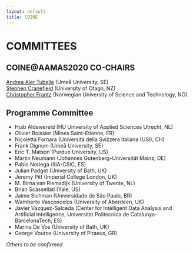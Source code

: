 ```yaml
---
layout: default
title: COINE
---
```


# COMMITTEES

## COINE@AAMAS2020 CO-CHAIRS

[Andrea Aler Tubella](mailto:andrea.aler@umu.se) (Umeå University, SE)  
[Stephen Cranefield](mailto:stephen.cranefield@otago.ac.nz) (University of Otago, NZ)  
[Christopher Frantz](mailto:christopher.frantz@ntnu.no) (Norwegian University of Science and Technology, NO)  

## Programme Committee 

- Huib Aldewereld (HU University of Applied Sciences Utrecht, NL)
- Olivier Boissier (Mines Saint-Etienne, FR)
- Nicoletta Fornara (Università della Svizzera italiana (USI), CH)
- Frank Dignum (Umeå University, SE)
- Eric T. Matson (Purdue University, US)
- Martin Neumann (Johannes Gutenberg-Universität Mainz, DE)
- Pablo Noriega (IIIA-CSIC, ES)
- Julian Padget (University of Bath, UK)
- Jeremy Pitt (Imperial College London, UK)
- M. Birna van Riemsdijk (University of Twente, NL)
- Brian Scassellati (Yale, US)
- Jaime Sichman (Universidade de São Paulo, BR)
- Wamberto Vasconcelos (University of Aberdeen, UK)
- Javier Vazquez-Salceda (Center for Intelligent Data Analysis and Artificial Intelligence, Universitat Politecnica de Catalunya-BarcelonaTech, ES)
- Marina De Vos (University of Bath, UK)
- George Vouros (University of Piraeus, GR)

*Others to be confirmed*

<!--
- Mohsen Afsharchi (University of Zanjan, IR)
- João Paulo Aires (PUCRS, BR)
- Juan Antonio Rodriguez Aguilar (IIIA-CSIC, ES)
- Estefania Argente (Universidad Politecnica de Valencia, ES)
- Alexander Artikis (NCSR "Demokritos", GR)
- Patrice Caire (University of Luxembourg, Computer Science dpt., LU)
- Henrique Lopes Cardoso (FEUP/LIACC, PT)
- Amit Chopra (Lancaster University, UK)
- Rob Christiaanse (EFCO BV, NL)
- Antonio Carlos Rocha Costa (Universidade Federal do Rio Grande do Sul - UFRGS, BR)
- Luciano Coutinho (Universidade Federal do Maranhão (UFMA), BR)
- Natalia Criado (King's College London, UK)
- Mehdi Dastani (Utrecht University, NL)
- Amineh Ghorbani (Delft University of Technology, NL)
- Aditya Ghose (University of Wollongong, AU)
- Nathan Griffiths (University of Warwick, UK)
- Jomi Fred Hubner (Federal University of Santa Catarina, BR)
- Jie Jiang (University of Surrey, UK)
- Dave De Jonge (Western Sydney University, AU)
- Ozgur Kafali (North Carolina State University, US)
- Anup Kalia (IBM T. J. Watson Research Center, US)
- Martin Kollingbaum (University of Aberdeen, UK)
- Jeehang Lee (University of Bath, UK)
- Maite Lopez-Sanchez (University of Barcelona, ES)
- Emiliano Lorini (IRIT, FR)
- Samhar Mahmoud (Kings' College London, UK)
- John-Jules Meyer (Utrecht University, NL)
- Daniel Moldt (University of Hamburg, DE)
- Timothy Norman (University of Southampton, UK)
- Nir Oren (University of Aberdeen, UK)
- Simon Parsons (University of Liverpool, UK)
- Alessandro Ricci (University of Bologna, IT)
- Ana Paula Rocha (IACC - University of Porto, PT)
- Bastin Tony Roy Savarimuthu (University of Otago, NZ)
- Daniel Castro Silva (University of Porto, PT)
- Liz Sonenberg (Melbourne University, Department of Information Systems, AU)
- Pankaj Telang (North Carolina State University, US)
- Leon van der Torre (University of Luxembourg, LU)
- Luca Tummolini (ISTC-CNR, IT)
- Harko Verhagen (Dept. of Computer and Systems Sciences, Stockholm University, SE)

<!-- - Mohsen Afsharchi (University of Zanjan, IR)
- Huib Aldewereld (Delft University of Technology, NL)
- Estefania Argente (Universidad Politecnica de Valencia, ES)
- Alexander Artikis (National Centre for Scientific Research, GR)
- Tina Balke (University of Surrey, UK)
- Patrice Caire (University of Luxembourg, LU)
- Javier Carbó (Charles III Univerity of Madrid, ES)
- Cristiano Castelfranchi (Institute of Cognitive Sciences and Technologies, IT)
- Daniel Castro Silva (University of Porto, PT)
- Rob Christiaanse (TU Delft, NL)
- Luciano Coutinho (Universidade Federal do Maranhao, BR)
- Natalia Criado (Liverpool John Moores University, UK)
- Mehdi Dastani (Utrecht University, NL)
- Frank Dignum (Utrecht University, NL)
- Nicoletta Fornara (Universita della Svizzera Italiana, Lugano, CH)
- Amineh Ghorbani (Delft University of Technology, NL)
- Aditya Ghose (University of Wollongong, AU)
- Chris Haynes (King's College London, UK)
- Jie Jiang (University of Surrey, UK)
- Anup Kalia (North Carolina State University, US)
- JeeHang Lee (University of Bath, UK)
- Tingting Li (Imperial College, UK)
- Henrique Lopes Cardoso (University of Porto, PT)
- Maite Lopez Sanchez (University of Barcelona, ES)
- Emiliano Lorini (IRIT-CNRS, FR)
- Samhar Mahmoud (Kings' College London, UK)
- Eric Matson (Purdue University, US)
- Felipe Meneguzzi (Pontifical Catholic University of Rio Grande do Sul, BR)
- John-Jules Meyer (Utrecht University, NL)
- Daniel Moldt (University of Hamburg, DE)
- Pablo Noriega (Artificial Intelligence Research Institute, ES)
- Andrea Omicini (Universita di Bologna, IT)
- Nir Oren (University of Aberdeen, UK)
- Sascha Ossowski (University Rey Juan Carlos, ES)
- Alessandro Ricci (University of Bologna, IT)
- Juan-Antonio Rodriguez-Aguilar (IIIA-CSIC, ES)
- Bastin Tony Roy Savarimuthu (University of Otago, NZ)
- Murat Sensoy (Ozyegin University, TR)
- Christophe Sibertin-Blanc (University of Toulouse, FR)
- Viviane Silva (IBM Research, BR)
- Liz Sonenberg (University of Melbourne, AU)
- Luca Tummolini (ISTC-CNR, IT)
- Wamberto Vasconcelos (University of Aberdeen, UK)
- Harko Verhagen (Stockholm University, SE)
- George Vouros (University of Piraeus, GR)
- Leendert van der Torre (U. Luxembourg, LU) -->


<!---
## COIN(E) Steering Committee

- Huib Aldewereld (Delft University of Technology, NL) 
- Frank Dignum (Umeå University, SE) 
- Pablo Noriega (Utrecht University, NL) 
- Viviane Torres da Silva (IBM Research, BR) 
- Olivier Boissier (Ecole Nationale Supérieure des Mines de Saint-Etienne, FR) 
- Virginia Dignum (Umeå University, SE) 
- Julian Padget (University of Bath, UK) 
- Wamberto Vasconcelos (University of Aberdeen, UK) 
- Tina Balke (University of Surrey, UK) 
- Nicoletta Fornara (Universita della Svizzera Italiana, Lugano, CH) 
- Birna van Riemsdijk (Delft University of Technology, NL) 
- Javier Vazquez-Salceda (Universitat Politècnica de Catalunya, ES) 
- Stephen Cranefield (University of Otago, NZ) 
- Eric Matson (Purdue University, US) 
- Jaime Sichman (Universidade de Sao Paulo, BR) 
- Marina de Vos (University of Bath, UK) 
- George Vouros (University of Piraeus, GR)
-->